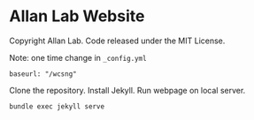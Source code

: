# Allan Lab Website

<!--This is the website of our academic research group at Leiden University.

This website is powered by Jekyll and some Bootstrap, Bootwatch. We tried to make it simple yet adaptable, so that it is easy for you to use it as a template. Plese feel free to copy and modify for your own purposes.  You don't have to link to us or mention us (but of course we appreciate it).

Go to *aboutwebsite.md*  to learn how to copy and modidy this page for your purpose. -->


Copyright Allan Lab. Code released under the MIT License.

Note: one time change in `_config.yml`
```
baseurl: "/wcsng"
```

Clone the repository. Install Jekyll. Run webpage on local server.
```
bundle exec jekyll serve
```

